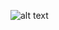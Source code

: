 ![alt text](https://platinmods.com/attachments/screenshot-20240408-052329-bullet-force-jpg.646993/)
